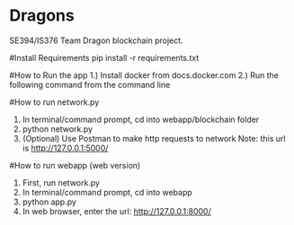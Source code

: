 # Dragons
SE394/IS376 Team Dragon blockchain project.


#Install Requirements
pip install -r requirements.txt


#How to Run the app
1.) Install docker from docs.docker.com
2.) Run the following command from the command line


#How to run network.py
1) In terminal/command prompt, cd into webapp/blockchain folder
2) python network.py
3) (Optional) Use Postman to make http requests to network
Note: this url is http://127.0.0.1:5000/


#How to run webapp (web version)
1) First, run network.py
2) In terminal/command prompt, cd into webapp
3) python app.py
4) In web browser, enter the url: http://127.0.0.1:8000/